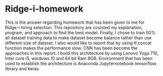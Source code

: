 # Ridge-i-homework
This is the answer regarding homework that has been given to me for Ridge-i hiring selection.
This repository are cosisted my explanation, program, and approach to find the best model.
Finally, I chose to train 50% all dataset training data to make dataset become balance rather than use different size of dataset.
I also would like to report that by using tf.concat function makes the performance slow.
CNN has been become the approaches in this report.
I build this architecture by using Lenovo Yoga 710, Inter core i5, windows 10 and 64 bit Ram 8GB.
Environment that has been used to establish the architecture is Anaconda Jupyternotebook tensorflow library and keras.

